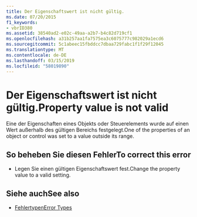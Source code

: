 ```yaml
---
title: Der Eigenschaftswert ist nicht gültig.
ms.date: 07/20/2015
f1_keywords:
- vbrID380
ms.assetid: 38540ad2-e02c-49aa-a2b7-b4c82d719cf1
ms.openlocfilehash: a31b257aa1fa7575ea3c6075777c982029a1ecd6
ms.sourcegitcommit: 5c1abeec15fbddcc7dbaa729fabc1f1f29f12045
ms.translationtype: MT
ms.contentlocale: de-DE
ms.lasthandoff: 03/15/2019
ms.locfileid: "58019890"
---
```

# <a name="property-value-is-not-valid"></a><span data-ttu-id="ce384-102">Der Eigenschaftswert ist nicht gültig.</span><span class="sxs-lookup"><span data-stu-id="ce384-102">Property value is not valid</span></span>
<span data-ttu-id="ce384-103">Eine der Eigenschaften eines Objekts oder Steuerelements wurde auf einen Wert außerhalb des gültigen Bereichs festgelegt.</span><span class="sxs-lookup"><span data-stu-id="ce384-103">One of the properties of an object or control was set to a value outside its range.</span></span>  
  
## <a name="to-correct-this-error"></a><span data-ttu-id="ce384-104">So beheben Sie diesen Fehler</span><span class="sxs-lookup"><span data-stu-id="ce384-104">To correct this error</span></span>  
  
-   <span data-ttu-id="ce384-105">Legen Sie einen gültigen Eigenschaftswert fest.</span><span class="sxs-lookup"><span data-stu-id="ce384-105">Change the property value to a valid setting.</span></span>  
  
## <a name="see-also"></a><span data-ttu-id="ce384-106">Siehe auch</span><span class="sxs-lookup"><span data-stu-id="ce384-106">See also</span></span>

- [<span data-ttu-id="ce384-107">Fehlertypen</span><span class="sxs-lookup"><span data-stu-id="ce384-107">Error Types</span></span>](../../visual-basic/programming-guide/language-features/error-types.md)
